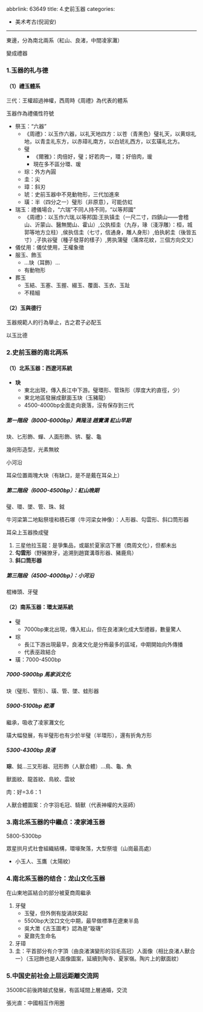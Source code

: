 abbrlink: 63649
title: 4.史前玉器
categories:
  - 美术考古(倪润安)
---
東邊，分為南北兩系（紅山、良渚，中間凌家灘）

變成禮器

### 1.玉器的礼与德

#### （1）禮玉體系

三代：王權超過神權，西周時《周禮》為代表的體系

玉器作為禮儀性符號

- 祭玉：“六器”
	- 《周禮》：以玉作六器，以礼天地四方：以苍（青黑色）璧礼天，以黄琮礼地，以青圭礼东方，以赤璋礼南方，以白琥礼西方，以玄璜礼北方。
	- 璧
		- 《爾雅》：肉倍好，璧；好若肉一，環；好倍肉，瑗
		- 現在多不區分環、瑗
	- 琮：外方內圓
	- 圭：尖
	- 璋：斜刃
	- 琥：史前玉器中不見動物形，三代加進來
	- 璜：半（四分之一）璧形（非原意），可能仿虹
- 瑞玉：禮儀場合，“六瑞”不同人持不同，“以等邦國”
	- 《周禮》：以玉作六瑞,以等邦国:王执镇圭（一尺二寸，四鎮山——會稽山、沂蒙山、醫無閭山、霍山）,公执桓圭（九存，瑑（淺浮雕）：桓，城郭等地方立柱）,侯执信圭（七寸，信通身，雕人身形）,伯执躬圭（後皆五寸）,子执谷璧（種子發芽的樣子）,男执蒲璧（蒲席花紋，三個方向交叉）
- 儀仗用：儀仗使用，王權象徵
- 服玉、飾玉
	- …玦（耳飾）…
	- 有動物形
- 葬玉
	- 玉結、玉塞、玉握、綴玉、覆面、玉衣、玉趾
	- 不精細

#### （2）玉與德行

玉器規範人的行為舉止，古之君子必配玉

以玉比德

### 2.史前玉器的南北两系

#### （1）北系玉器：西遼河系統

- **玦**
	- 東北出現，傳入長江中下游。璧環形、管珠形（厚度大約直徑，少）
	- 東北地區發展成獸面玉玦（玉豬龍）
	- 4500-4000bp全面走向衰落，沒有保存到三代

##### 第一階段（8000-6000bp）興隆洼 趙寶溝 紅山早期

玦、匕形飾、蟬、人面形飾、锛、鑿、龜

幾何形造型，光素無紋

小河沿

耳朵位置兩塊大玦（有缺口，是不是戴在耳朵上）

##### 第二階段（6000-4500bp）：紅山晚期

璧、環、墜、管、珠、鉞

牛河梁第二地點祭壇和積石塚（牛河梁女神像）：人形器、勾雲形、斜口筒形器

耳朵上玉器換成璧

1. 三星他拉玉龍：是爭集品，或屬於夏家店下層（商周文化），但都未出
2. **勾雲形**（野豬獠牙，追溯到趙寶溝尊形器、豬鹿鳥）
3. **斜口筒形器**

##### 第三階段（4500-4000bp）：小河沿

棍棒頭、牙璧

#### （2）南系玉器：環太湖系統

- 璧
	- 7000bp東北出現，傳入紅山，但在良渚演化成大型禮器，數量驚人
- 琮
	- 長江下游出現最早，良渚文化是分佈最多的區域，中期開始向外傳播
	- 代表巫政結合
- 璜：7000-4500bp

##### 7000-5900bp 馬家浜文化

玦（璧形、管形）、璜、管、墜、蛙形器

##### 5900-5100bp 崧澤

繼承，吸收了凌家灘文化

璜大幅發展，有半璧形也有少於半璧（半環形），還有折角方形

##### 5300-4300bp 良渚

**琮**、鉞…三叉形器、冠形飾（人獸合體）…鳥、龜、魚

獸面紋、龍首紋、鳥紋、雲紋

肉：好=3.6：1

人獸合體圖案：介字羽毛冠、騎獸（代表神權的大巫師）

### 3.南北系玉器的中繼点：凌家滩玉器

5800-5300bp

眾星拱月式社會組織結構，環壕聚落，大型祭壇（山崗最高處）

- 小玉人、玉鷹（太陽紋）

### 4.南北系玉器的结合：龙山文化玉器

在山東地區結合的部分被夏商周繼承

1. 牙璧
	- 玉璧，但外側有旋渦狀突起
	- 5500bp大汶口文化中期，最早做標準在遼東半島
	- 吳大澂《古玉圖考》認為是“璇璣”
	- 夏鼐先生命名
1. 牙璋
2. 圭：平首部分有介字頂（由良渚演變形的羽毛高冠）人面像（相比良渚人獸合一）（玉冠飾也是人面像圖案，延續到陶寺、夏家嶺。陶片上的獸面紋）

### 5.中国史前社会上层远距離交流网

3500BC前後跨越式發展，有區域間上層通婚，交流

張光直：中國相互作用圈